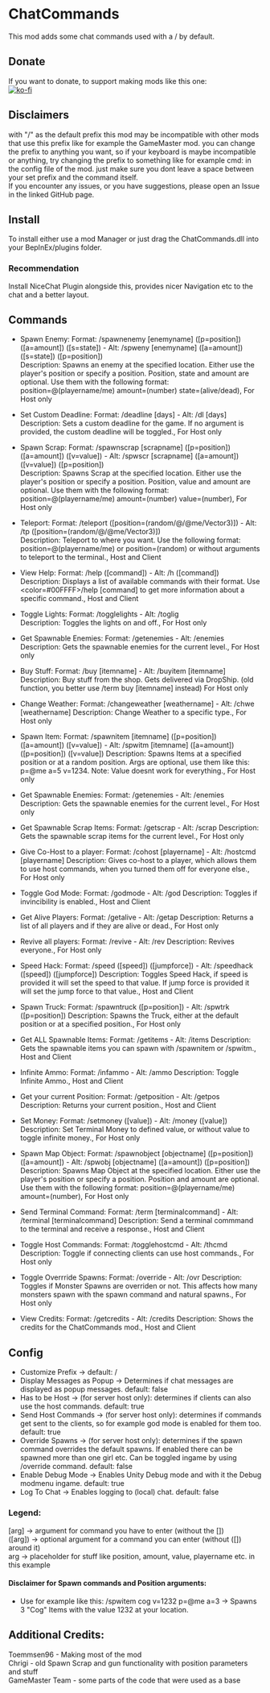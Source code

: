 # ChatCommands
This mod adds some chat commands used with a / by default.  
## Donate  
If you want to donate, to support making mods like this one:  
[![ko-fi](https://ko-fi.com/img/githubbutton_sm.svg)](https://ko-fi.com/I2I1SFBR7)

## Disclaimers
with "/" as the default prefix this mod may be incompatible with other mods that use this prefix like for example the GameMaster mod.
you can change the prefix to anything you want, so if your keyboard is maybe incompatible or anything, try changing the prefix to something like for example cmd: in the config file of the mod. just make sure you dont leave a space between your set prefix and the command itself.  
If you encounter any issues, or you have suggestions, please open an Issue in the linked GitHub page.  

## Install
To install either use a mod Manager or just drag the ChatCommands.dll into your BepInEx/plugins folder.  
### Recommendation
Install NiceChat Plugin alongside this, provides nicer Navigation etc to the chat and a better layout.  

## Commands  
- Spawn Enemy: Format: /spawnenemy [enemyname] ([p=position]) ([a=amount]) ([s=state]) - Alt: /spweny [enemyname] ([a=amount]) ([s=state]) ([p=position])  
  Description: Spawns an enemy at the specified location. Either use the player's position or specify a position. Position, state and amount are optional. Use them with the following format: position=@(playername/me) amount=(number) state=(alive/dead), For Host only  
  
- Set Custom Deadline: Format: /deadline [days] - Alt: /dl [days]  
  Description: Sets a custom deadline for the game. If no argument is provided, the custom deadline will be toggled., For Host only  
  
- Spawn Scrap: Format: /spawnscrap [scrapname] ([p=position]) ([a=amount]) ([v=value]) - Alt: /spwscr [scrapname] ([a=amount]) ([v=value]) ([p=position])  
  Description: Spawns Scrap at the specified location. Either use the player's position or specify a position. Position, value and amount are optional. Use them with the following format: position=@(playername/me) amount=(number) value=(number), For Host only
  
- Teleport: Format: /teleport ([position=(random/@<playername>/@me/Vector3)]) - Alt: /tp ([position=(random/@<playername>/@me/Vector3)])  
  Description: Teleport to where you want. Use the following format: position=@(playername/me) or position=(random) or without arguments to teleport to the terminal., Host and Client
  
- View Help: Format: /help ([command]) - Alt: /h ([command])  
  Description: Displays a list of available commands with their format. Use <color=#00FFFF>/help [command]</color> to get more information about a specific command., Host and Client  
  
- Toggle Lights: Format: /togglelights - Alt: /toglig  
  Description: Toggles the lights on and off., For Host only  
  
- Get Spawnable Enemies: Format: /getenemies - Alt: /enemies  
  Description: Gets the spawnable enemies for the current level., For Host only  
  
- Buy Stuff: Format: /buy [itemname] - Alt: /buyitem [itemname]
  Description: Buy stuff from the shop. Gets delivered via DropShip. (old function, you better use /term buy [itemname] instead) For Host only  
  
- Change Weather: Format: /changeweather [weathername] - Alt: /chwe [weathername]
  Description: Change Weather to a specific type., For Host only  
  
- Spawn Item: Format: /spawnitem [itemname] ([p=position]) ([a=amount]) ([v=value]) - Alt: /spwitm [itemname] ([a=amount]) ([p=position]) ([v=value])
  Description: Spawns Items at a specified position or at a random position. Args are optional, use them like this: p=@me a=5 v=1234.
  Note: Value doesnt work for everything., For Host only  
  
- Get Spawnable Enemies: Format: /getenemies - Alt: /enemies
  Description: Gets the spawnable enemies for the current level., For Host only  
  
- Get Spawnable Scrap Items: Format: /getscrap - Alt: /scrap
  Description: Gets the spawnable scrap items for the current level., For Host only  
  
- Give Co-Host to a player: Format: /cohost [playername] - Alt: /hostcmd [playername]
  Description: Gives co-host to a player, which allows them to use host commands, when you turned them off for everyone else., For Host only  
  
- Toggle God Mode: Format: /godmode - Alt: /god
  Description: Toggles if invincibility is enabled., Host and Client  
  
- Get Alive Players: Format: /getalive - Alt: /getap
  Description: Returns a list of all players and if they are alive or dead., For Host only  
  
- Revive all players: Format: /revive - Alt: /rev
  Description: Revives everyone., For Host only  
  
- Speed Hack: Format: /speed ([speed]) ([jumpforce]) - Alt: /speedhack ([speed]) ([jumpforce])
  Description: Toggles Speed Hack, if speed is provided it will set the speed to that value.
  If jump force is provided it will set the jump force to that value., Host and Client  
  
- Spawn Truck: Format: /spawntruck ([p=position]) - Alt: /spwtrk ([p=position])
  Description: Spawns the Truck, either at the default position or at a specified position., For Host only  
  
- Get ALL Spawnable Items: Format: /getitems - Alt: /items
  Description: Gets the spawnable items you can spawn with /spawnitem or /spwitm., Host and Client  
  
- Infinite Ammo: Format: /infammo - Alt: /ammo
  Description: Toggle Infinite Ammo., Host and Client  
  
- Get your current Position: Format: /getposition - Alt: /getpos
  Description: Returns your current position., Host and Client  
  
- Set Money: Format: /setmoney ([value]) - Alt: /money ([value])
  Description: Set Terminal Money to defined value, or without value to toggle infinite money., For Host only  

- Spawn Map Object: Format: /spawnobject [objectname] ([p=position]) ([a=amount]) - Alt: /spwobj [objectname] ([a=amount]) ([p=position])
  Description: Spawns Map Object at the specified location. Either use the player's position or specify a position. Position and amount are optional. Use them with the following format: position=@(playername/me) amount=(number), For Host only  
  
- Send Terminal Command: Format: /term [terminalcommand] - Alt: /terminal [terminalcommand]
  Description: Send a terminal commmand to the terminal and receive a response., Host and Client  
  
- Toggle Host Commands: Format: /togglehostcmd - Alt: /thcmd
  Description: Toggle if connecting clients can use host commands., For Host only  
  
- Toggle Overrride Spawns: Format: /override - Alt: /ovr
  Description: Toggles if Monster Spawns are overriden or not. This affects how many monsters spawn with the spawn command and natural spawns., For Host only  
  
- View Credits: Format: /getcredits - Alt: /credits
  Description: Shows the credits for the ChatCommands mod., Host and Client  

## Config
- Customize Prefix -> default: /
- Display Messages as Popup -> Determines if chat messages are displayed as popup messages. default: false
- Has to be Host -> (for server host only): determines if clients can also use the host commands. default: true
- Send Host Commands -> (for server host only): determines if commands get sent to the clients, so for example god mode is enabled for them too. default: true
- Override Spawns -> (for server host only): determines if the spawn command overrides the default spawns. If enabled there can be spawned more than one girl etc. Can be toggled ingame by using /override command. default: false
- Enable Debug Mode -> Enables Unity Debug mode and with it the Debug modmenu ingame. default: true
- Log To Chat -> Enables logging to (local) chat. default: false  

### Legend:  
[arg] -> argument for command you have to enter (without the [])  
([arg]) -> optional argument for a command you can enter (without ([]) around it)  
arg -> placeholder for stuff like position, amount, value, playername etc. in this example  
#### Disclaimer for Spawn commands and Position arguments:
- Use for example like this: /spwitem cog v=1232 p=@me a=3 -> Spawns 3 "Cog" Items with the value 1232 at your location.


## Additional Credits:  
Toemmsen96 - Making most of the mod  
Chrigi - old Spawn Scrap and gun functionality with position parameters and stuff  
GameMaster Team - some parts of the code that were used as a base  
